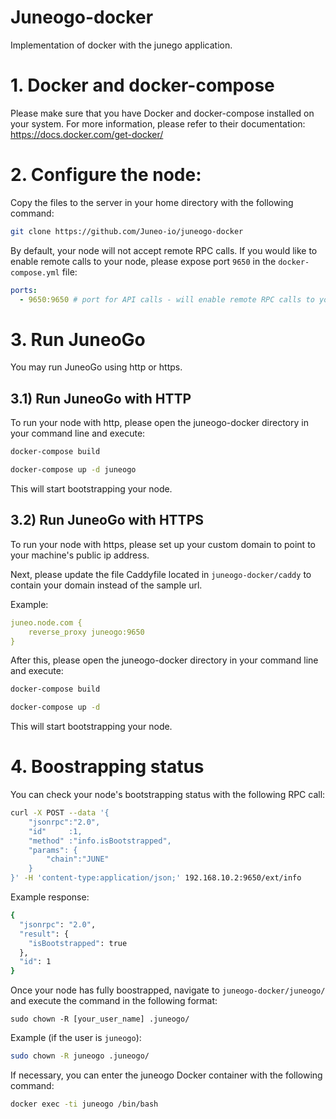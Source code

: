 # Juneogo-docker

Implementation of docker with the junego application.

# 1. Docker and docker-compose

Please make sure that you have Docker and docker-compose installed on your system. For more information, please refer to their documentation: https://docs.docker.com/get-docker/

# 2. Configure the node:

Copy the files to the server in your home directory with the following command:

```bash
git clone https://github.com/Juneo-io/juneogo-docker
```

By default, your node will not accept remote RPC calls. If you would like to enable remote calls to your node, please expose port `9650` in the `docker-compose.yml` file:

```yml
ports:
  - 9650:9650 # port for API calls - will enable remote RPC calls to your node (mandatory for Supernet/ Blockchain deployers)
```

# 3. Run JuneoGo

You may run JuneoGo using http or https.

## 3.1) Run JuneoGo with HTTP
To run your node with http, please open the juneogo-docker directory in your command line and execute:

```bash
docker-compose build

docker-compose up -d juneogo
```

This will start bootstrapping your node.

## 3.2) Run JuneoGo with HTTPS

To run your node with https, please set up your custom domain to point to your machine's public ip address.

Next, please update the file Caddyfile located in `juneogo-docker/caddy` to contain your domain instead of the sample url.

Example:

```yaml
juneo.node.com {
    reverse_proxy juneogo:9650
}
```

After this, please open the juneogo-docker directory in your command line and execute:

```bash
docker-compose build

docker-compose up -d
```

This will start bootstrapping your node.

# 4. Boostrapping status

You can check your node's bootstrapping status with the following RPC call:

```bash
curl -X POST --data '{
    "jsonrpc":"2.0",
    "id"     :1,
    "method" :"info.isBootstrapped",
    "params": {
        "chain":"JUNE"
    }
}' -H 'content-type:application/json;' 192.168.10.2:9650/ext/info
```

Example response:
```bash
{
  "jsonrpc": "2.0",
  "result": {
    "isBootstrapped": true
  },
  "id": 1
}
```

Once your node has fully boostrapped, navigate to `juneogo-docker/juneogo/` and execute the command in the following format:
```
sudo chown -R [your_user_name] .juneogo/
```

Example (if the user is `juneogo`):
```bash
sudo chown -R juneogo .juneogo/
```

If necessary, you can enter the juneogo Docker container with the following command:
```bash
docker exec -ti juneogo /bin/bash
```